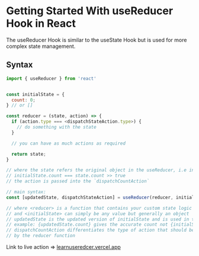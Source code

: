 # Getting Started With useReducer Hook in React

The useReducer Hook is similar to the useState Hook but is used for more complex state management.

## Syntax

```javascript
import { useReducer } from 'react'


const initialState = {
  count: 0;
} // or []

const reducer = (state, action) => {
  if (action.type === <dispatchStateAction.type>) {
    // do something with the state
  }

  // you can have as much actions as required

  return state;
}

// where the state refers the original object in the useReducer, i.e initialState
// initialState.count === state.count >> true
// the action is passed into the `dispatchCountAction`

// main syntax:
const [updatedState, dispatchStateAction] = useReducer(reducer, initialState)

// where <reducer> is a function that contains your custom state logic 
// and <initialState> can simply be any value but generally an object
// updatedState is the updated version of initialState and is used in the jsx of our code
// example: {updatedState.count} gives the accurate count not {initialState.count}
// dispatchCountAction differentiates the type of action that should be performed
// by the reducer function
```

Link to live action => [learnuseredcer.vercel.app](https://learnusereducer.vercel.app/)
